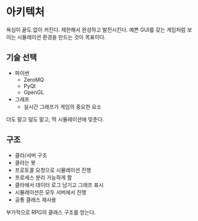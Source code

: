 # 아키텍처 

욕심이 끝도 없이 커진다. 제한해서 완성하고 발전시킨다. 예쁜 GUI를 갖는 게임처럼 보이는 시뮬레이션 환경을 만드는 것이 목표이다. 



## 기술 선택 

- 파이썬 
  - ZeroMQ
  - PyQt
  - OpenGL 
- 그래프 
  - 실시간 그래프가 게임의 중요한 요소 



더도 말고 덜도 말고, 딱 시뮬레이션에 맞춘다. 



## 구조 

- 클라/서버 구조 
- 클라는 봇
- 프로토콜 요청으로 시뮬레이션 진행 
- 프로세스 분리 가능하게 함
- 클라에서 데이터 로그 남기고 그래프 표시 
- 시뮬레이션은 모두 서버에서 진행 
- 공통 클래스 재사용 



부가적으로 RPG의 클래스 구조를 얻는다. 





